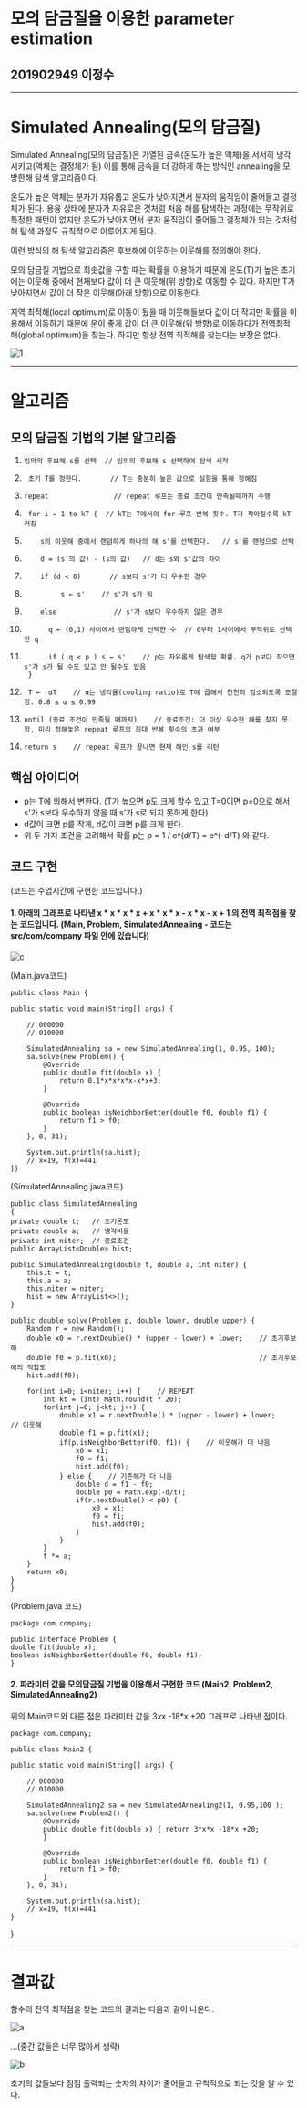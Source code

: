# 모의 담금질을 이용한 parameter estimation

## 201902949 이정수

-----------------------------------------------------

# Simulated Annealing(모의 담금질)

 Simulated Annealing(모의 담금질)은 가열된 금속(온도가 높은 액체)을 서서히 냉각 시키고(액체는 결정체가 됨) 이를 통해 금속을 더 강하게 하는 방식인 annealing을 모방한해 탐색 알고리즘이다.
 
 온도가 높은 액체는 분자가 자유롭고 온도가 낮아지면서 분자의 움직임이 줄어들고 결정체가 된다. 용융 상태에 분자가 자유로운 것처럼 처음 해를 탐색하는 과정에는 무작위로 특정한 패턴이 없지만 온도가 낮아지면서 분자 움직임이 줄어들고 결정체가 되는 것처럼 해 탐색 과정도 규칙적으로 이루어지게 된다.
 
 이런 방식의 해 탐색 알고리즘은 후보해에 이웃하는 이웃해를 정의해야 한다. 
 
 모의 담금질 기법으로 최솟값을 구할 때는 확률을 이용하기 때문에 온도(T)가 높은 초기에는 이웃해 중에서 현재보다 값이 더 큰 이웃해(위 방향)로 이동할 수 있다. 하지만 T가 낮아지면서 값이 더 작은 이웃해(아래 방향)으로 이동한다.
 
 지역 최적해(local optimum)로 이동이 됬을 때 이웃해들보다 값이 더 작지만 확률을 이용해서 이동하기 때문에 운이 좋게 값이 더 큰 이웃해(위 방향)로 이동하다가 전역최적해(global optimum)을 찾는다. 하지만 항상 전역 최적해를 찾는다는 보장은 없다.
 
 ![1](https://user-images.githubusercontent.com/81748368/121143018-8ac8a200-c877-11eb-8661-5e6c901f68ba.PNG)

------------------------------------------------------

# 알고리즘

 ## 모의 담금질 기법의 기본 알고리즘

1.     임의의 후보해 s를 선택  // 임의의 후보해 s 선택하여 탐색 시작
2.      초기 T를 정한다.       // T는 충분히 높은 값으로 실험을 통해 정해짐
3.     repeat                // repeat 루프는 종료 조건이 만족될때까지 수행
4.      for i = 1 to kT {  // kT는 T에서의 for-루프 반복 횟수. T가 작아질수록 kT 커짐
5.         s의 이웃해 중에서 랜덤하게 하나의 해 s'를 선택한다.   // s'를 랜덤으로 선택
6.         d = (s'의 값) - (s의 값)   // d는 s와 s'값의 차이
7.         if (d < 0)       // s보다 s'가 더 우수한 경우
8.              s ← s'    // s'가 s가 됨
9.         else              // s'가 s보다 우수하지 않은 경우
10.           q ← (0,1) 사이에서 랜덤하게 선택한 수  // 0부터 1사이에서 무작위로 선택한 q
11.           if ( q < p ) s ← s'    // p는 자유롭게 탐색할 확률. q가 p보다 작으면 s'가 s가 될 수도 있고 안 될수도 있음
         }
12.      T ←  αT    // α는 냉각율(cooling ratio)로 T에 곱해서 천천히 감소되도록 조절함. 0.8 ≤ α ≤ 0.99 

13.     until (종료 조건이 만족될 때까지)    // 종료조건: 더 이상 우수한 해를 찾지 못함, 미리 정해놓은 repeat 루프의 최대 반복 횟수의 초과 여부
14.     return s    // repeat 루프가 끝나면 현재 해인 s를 리턴



 ## 핵심 아이디어
 
 * p는 T에 의해서 변한다. (T가 높으면 p도 크게 할수 있고 T=0이면 p=0으로 해서 s'가 s보다 우수하지 않을 때 s'가 s로 되지 못하게 한다)
 * d값이 크면 p를 작게, d값이 크면 p를 크게 한다. 
 * 위 두 가지 조건을 고려해서 확률 p는 p = 1 / e^(d/T) = e^(-d/T) 와 같다.  



 ## 코드 구현
(코드는 수업시간에 구현한 코드입니다.)

#### 1. 아래의 그래프로 나타낸 x * x * x * x + x * x * x - x * x - x + 1 의 전역 최적점을 찾는 코드입니다. (Main, Problem, SimulatedAnnealing - 코드는 src/com/company 파일 안에 있습니다)

![c](https://user-images.githubusercontent.com/81748368/121236611-1de1f600-c8d1-11eb-99e0-9b54d496cfc9.PNG)


(Main.java코드)

	public class Main {

    public static void main(String[] args) {

        // 000000
        // 010000

	    SimulatedAnnealing sa = new SimulatedAnnealing(1, 0.95, 100);
	    sa.solve(new Problem() {
            @Override
            public double fit(double x) {
                return 0.1*x*x*x*x-x*x+3;
            }

            @Override
            public boolean isNeighborBetter(double f0, double f1) {
                return f1 > f0;
            }
        }, 0, 31);

        System.out.println(sa.hist);
        // x=19, f(x)=441
    }}



(SimulatedAnnealing.java코드)

	public class SimulatedAnnealing 
	{
    private double t;   // 초기온도
    private double a;   // 냉각비율
    private int niter;  // 종료조건
    public ArrayList<Double> hist;

    public SimulatedAnnealing(double t, double a, int niter) {
        this.t = t;
        this.a = a;
        this.niter = niter;
        hist = new ArrayList<>();
    }

    public double solve(Problem p, double lower, double upper) {
        Random r = new Random();
        double x0 = r.nextDouble() * (upper - lower) + lower;    // 초기후보해
        double f0 = p.fit(x0);                                   // 초기후보해의 적합도
        hist.add(f0);

        for(int i=0; i<niter; i++) {    // REPEAT
            int kt = (int) Math.round(t * 20);
            for(int j=0; j<kt; j++) {
                double x1 = r.nextDouble() * (upper - lower) + lower;    // 이웃해
                double f1 = p.fit(x1);
                if(p.isNeighborBetter(f0, f1)) {    // 이웃해가 더 나음
                    x0 = x1;
                    f0 = f1;
                    hist.add(f0);
                } else {    // 기존해가 더 나음
                    double d = f1 - f0;
                    double p0 = Math.exp(-d/t);
                    if(r.nextDouble() < p0) {
                        x0 = x1;
                        f0 = f1;
                        hist.add(f0);
                    }
                }
            }
            t *= a;
        }
        return x0;
    }
	}


(Problem.java 코드)

	package com.company;

	public interface Problem {
    double fit(double x);
    boolean isNeighborBetter(double f0, double f1);
	}


#### 2. 파라미터 값을 모의담금질 기법을 이용해서 구현한 코드 (Main2, Problem2, SimulatedAnnealing2)

위의 Main코드와 다른 점은 파라미터 값을 3*x*x -18*x +20 그래프로 나타낸 점이다. 



    package com.company;

    public class Main2 {

    public static void main(String[] args) {

        // 000000
        // 010000

        SimulatedAnnealing2 sa = new SimulatedAnnealing2(1, 0.95,100 );
        sa.solve(new Problem2() {
            @Override
            public double fit(double x) { return 3*x*x -18*x +20;
            }

            @Override
            public boolean isNeighborBetter(double f0, double f1) {
                return f1 > f0;
            }
        }, 0, 31);

        System.out.println(sa.hist);
        // x=19, f(x)=441
    }
}



----------------------------------------------

# 결과값

함수의 전역 최적점을 찾는 코드의 결과는 다음과 같이 나온다.

![a](https://user-images.githubusercontent.com/81748368/121236310-c5125d80-c8d0-11eb-8d99-29895dc9afc1.PNG)

...(중간 값들은 너무 많아서 생략)

![b](https://user-images.githubusercontent.com/81748368/121236313-c6438a80-c8d0-11eb-8b68-104e3fef8176.PNG)


초기의 값들보다 점점 출력되는 숫자의 차이가 줄어들고 규칙적으로 되는 것을 알 수 있다.

